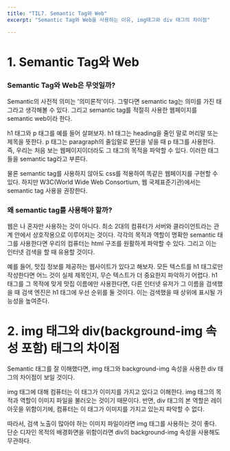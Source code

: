 ```yaml
---
title: "TIL7. Semantic Tag와 Web"
excerpt: "Semantic Tag와 Web을 사용하는 이유, img태그와 div 태그의 차이점"

---
```


# 1. Semantic Tag와 Web
### Semantic Tag와 Web은 무엇일까?
Semantic의 사전적 의미는 '의미론적'이다.
그렇다면 semantic tag는 의미를 가진 태그라고 생각해볼 수 있다. 그리고 semantic tag를 적절히 사용한 웹페이지를 semantic web이라 한다.

h1 태그와 p 태그를 예를 들어 살펴보자.
h1 태그는 heading을 줄인 말로 머리말 또는 제목을 뜻한다. 
p 태그는 paragraph의 줄임말로 문단을 넣을 때 p 태그를 사용한다.
즉, 우리는 처음 보는 웹페이지이더라도 그 태그의 목적을 파악할 수 있다. 이러한 태그들을 semantic tag라고 부른다. 

물론 semantic tag를 사용하지 않아도 css를 적용하여 똑같은 웹페이지를 구현할 수 있다. 하지만 W3C(World Wide Web Consortium, 웹 국제표준기관)에서는 semantic tag 사용을 권장한다. 

### 왜 semantic tag를 사용해야 할까?
웹은 나 혼자만 사용하는 것이 아니다. 최소 2대의 컴퓨터가 서버와 클라이언트라는 관계 안에서 상호작용으로 이루어지는 것이다. 각각의 목적과 역할이 명확한 semantic 태그를 사용한다면 우리의 컴퓨터는 html 구조를 원활하게 파악할 수 있다. 그리고 이는 인터넷 검색을 할 때 유용할 것이다. 

예를 들어, 맛집 정보를 제공하는 웹사이트가 있다고 해보자. 모든 텍스트를 h1 태그로만 작성한다면 어느 것이 실제 제목인지, 무슨 텍스트가 더 중요한지 파악하기 어렵다. h1 태그를 그 목적에 맞게 맛집 이름에만 사용한다면, 다른 인터넷 유저가 그 이름을 검색했을 때 검색 엔진은 h1 태그에 우선 순위를 둘 것이다. 이는 검색했을 때 상위에 표시될 가능성을 높여준다.

# 2. img 태그와 div(background-img 속성 포함) 태그의 차이점
Semantic 태그를 잘 이해했다면, img 태그와 background-img 속성을 사용한 div 태그의 차이점이 보일 것이다.

img 태그에 대해 컴퓨터는 이 태그가 이미지를 가지고 있다고 이해한다. img 태그의 목적과 역할이 이미지 파일을 불러오는 것이기 때문이다. 반면, div 태그의 본 역할은 레이아웃을 위함이기에, 컴퓨터는 이 태그가 이미지를 가지고 있는지 파악할 수 없다. 

따라서, 검색 노출이 많아야 하는 이미지 파일이라면 img 태그를 사용하는 것이 좋다. 단순 디자인 목적의 배경화면을 위함이라면 div의 background-img 속성을 사용해도 무관하다.
